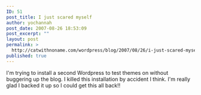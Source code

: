 ```yaml
---
ID: 51
post_title: I just scared myself
author: yochannah
post_date: 2007-08-26 18:53:09
post_excerpt: ""
layout: post
permalink: >
  http://catwithnoname.com/wordpress/blog/2007/08/26/i-just-scared-myself/
published: true
---
```

I'm trying to install a second Wordpress to test themes on without buggering up the blog. I killed this installation by accident I think. I'm really glad I backed it up so I could get this all back!!